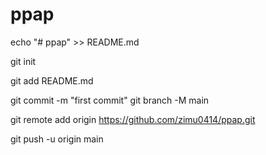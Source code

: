 # ppap

echo "# ppap" >> README.md

git init

git add README.md

git commit -m "first commit"
git branch -M main

git remote add origin https://github.com/zimu0414/ppap.git

git push -u origin main
